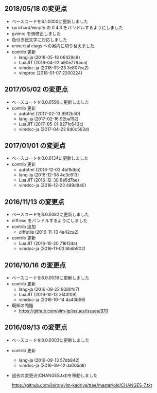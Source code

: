 ## 2018/05/18 の変更点

*   ベースコードを8.1.0000に更新しました
*   rprichard/winpty の 0.4.3 をバンドルするようにしました
*   gvimrc を微修正しました
*   色付き絵文字に対応しました
*   universal ctags への案内に切り替えました
*   contrib 更新
    *   lang-ja (2018-05-18 06429c8)
    *   LuaJIT (2018-04-22 a90e7795ca)
    *   vimdoc-ja (2018-03-23 3e807ea2)
    *   vimproc (2018-01-07 2300224)

## 2017/05/02 の変更点

*   ベースコードを8.0.0596に更新しました
*   contrib 更新
    *   autofmt (2017-02-13 99f2b50)
    *   lang-ja (2017-02-16 92ba192)
    *   LuaJIT (2017-05-01 8271c643c)
    *   vimdoc-ja (2017-04-22 8d0c593d)

## 2017/01/01 の変更点

*   ベースコードを8.0.0134に更新しました
*   contrib 更新
    *   autofmt (2016-12-03 4bf8dbb)
    *   lang-ja (2016-12-08 4c3c613)
    *   LuaJIT (2016-12-30 8e5d7be)
    *   vimdoc-ja (2016-12-23 489d8a0)

## 2016/11/13 の変更点

*   ベースコードを8.0.0082に更新しました
*   diff.exe をバンドルするようにしました
*   contrib 追加
    *   diffutils (2016-11-13 4a42ca2)
*   contrib 更新
    *   LuaJIT (2016-10-20 716f2da)
    *   vimdoc-ja (2016-11-03 6b6b902)

## 2016/10/16 の変更点

*   ベースコードを8.0.0039に更新しました
*   contrib 更新
    *   lang-ja (2016-09-22 8080fc7)
    *   LuaJIT (2016-10-13 3f43f09)
    *   vimdoc-ja (2016-10-14 4a43b59)
*   既知の問題
    *   https://github.com/vim-jp/issues/issues/970

## 2016/09/13 の変更点

*   ベースコードを8.0.0003に更新しました
*   contrib 更新
    *   lang-ja (2016-09-13 57db842)
    *   vimdoc-ja (2016-09-12 da005d9)
*   過去の変更点(CHANGES.txt)を移動しました

    <https://github.com/koron/vim-kaoriya/tree/master/old/CHANGES-7.txt>
